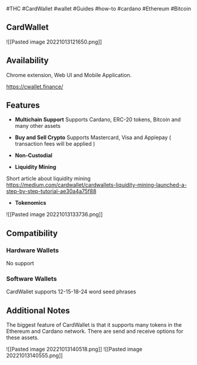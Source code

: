 #THC #CardWallet #wallet  #Guides #how-to #cardano #Ethereum #Bitcoin

## CardWallet


![[Pasted image 20221013121650.png]]



## Availability

Chrome extension, Web UI and Mobile Application.

https://cwallet.finance/


## Features

- **Multichain Support**
Supports Cardano, ERC-20 tokens, Bitcoin and many other assets

- **Buy and Sell Crypto**
Supports Mastercard, Visa and Applepay ( transaction fees will be applied )

- **Non-Custodial**

- **Liquidity Mining**
 
 Short article about liquidity mining
https://medium.com/cardwallet/cardwallets-liquidity-mining-launched-a-step-by-step-tutorial-ae30a4a75f88

- **Tokenomics**

![[Pasted image 20221013133736.png]]


## Compatibility

### Hardware Wallets
No support


### Software Wallets

CardWallet supports 12-15-18-24 word seed phrases



## Additional Notes

The biggest feature of CardWallet is that it supports many tokens in the Ethereum and Cardano network. There are send and receive options for these assets.

![[Pasted image 20221013140518.png]]
![[Pasted image 20221013140555.png]]